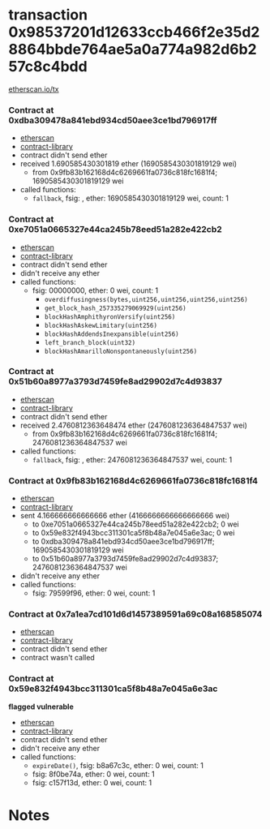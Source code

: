# transaction 0x98537201d12633ccb466f2e35d28864bbde764ae5a0a774a982d6b257c8c4bdd

[etherscan.io/tx](https://etherscan.io/tx/0x98537201d12633ccb466f2e35d28864bbde764ae5a0a774a982d6b257c8c4bdd)


### Contract at 0xdba309478a841ebd934cd50aee3ce1bd796917ff

* [etherscan](https://etherscan.io/address/0xdba309478a841ebd934cd50aee3ce1bd796917ff)
* [contract-library](https://contract-library.com/contracts/Ethereum/dba309478a841ebd934cd50aee3ce1bd796917ff)
* contract didn't send ether
* received 1.690585430301819 ether (1690585430301819129 wei)
    * from 0x9fb83b162168d4c6269661fa0736c818fc1681f4; 1690585430301819129 wei
* called functions:
    * `fallback`, fsig: , ether: 1690585430301819129 wei, count: 1


### Contract at 0xe7051a0665327e44ca245b78eed51a282e422cb2

* [etherscan](https://etherscan.io/address/0xe7051a0665327e44ca245b78eed51a282e422cb2)
* [contract-library](https://contract-library.com/contracts/Ethereum/e7051a0665327e44ca245b78eed51a282e422cb2)
* contract didn't send ether
* didn't receive any ether
* called functions:
    * fsig: 00000000, ether: 0 wei, count: 1
        * `overdiffusingness(bytes,uint256,uint256,uint256,uint256)`
        * `get_block_hash_257335279069929(uint256)`
        * `blockHashAmphithyronVersify(uint256)`
        * `blockHashAskewLimitary(uint256)`
        * `blockHashAddendsInexpansible(uint256)`
        * `left_branch_block(uint32)`
        * `blockHashAmarilloNonspontaneously(uint256)`


### Contract at 0x51b60a8977a3793d7459fe8ad29902d7c4d93837

* [etherscan](https://etherscan.io/address/0x51b60a8977a3793d7459fe8ad29902d7c4d93837)
* [contract-library](https://contract-library.com/contracts/Ethereum/51b60a8977a3793d7459fe8ad29902d7c4d93837)
* contract didn't send ether
* received 2.4760812363648474 ether (2476081236364847537 wei)
    * from 0x9fb83b162168d4c6269661fa0736c818fc1681f4; 2476081236364847537 wei
* called functions:
    * `fallback`, fsig: , ether: 2476081236364847537 wei, count: 1


### Contract at 0x9fb83b162168d4c6269661fa0736c818fc1681f4

* [etherscan](https://etherscan.io/address/0x9fb83b162168d4c6269661fa0736c818fc1681f4)
* [contract-library](https://contract-library.com/contracts/Ethereum/9fb83b162168d4c6269661fa0736c818fc1681f4)
* sent 4.166666666666666 ether (4166666666666666666 wei)
    * to 0xe7051a0665327e44ca245b78eed51a282e422cb2; 0 wei
    * to 0x59e832f4943bcc311301ca5f8b48a7e045a6e3ac; 0 wei
    * to 0xdba309478a841ebd934cd50aee3ce1bd796917ff; 1690585430301819129 wei
    * to 0x51b60a8977a3793d7459fe8ad29902d7c4d93837; 2476081236364847537 wei
* didn't receive any ether
* called functions:
    * fsig: 79599f96, ether: 0 wei, count: 1


### Contract at 0x7a1ea7cd101d6d1457389591a69c08a168585074

* [etherscan](https://etherscan.io/address/0x7a1ea7cd101d6d1457389591a69c08a168585074)
* [contract-library](https://contract-library.com/contracts/Ethereum/7a1ea7cd101d6d1457389591a69c08a168585074)
* contract didn't send ether
* contract wasn't called


### Contract at 0x59e832f4943bcc311301ca5f8b48a7e045a6e3ac

**flagged vulnerable**

* [etherscan](https://etherscan.io/address/0x59e832f4943bcc311301ca5f8b48a7e045a6e3ac)
* [contract-library](https://contract-library.com/contracts/Ethereum/59e832f4943bcc311301ca5f8b48a7e045a6e3ac)
* contract didn't send ether
* didn't receive any ether
* called functions:
    * `expireDate()`, fsig: b8a67c3c, ether: 0 wei, count: 1
    * fsig: 8f0be74a, ether: 0 wei, count: 1
    * fsig: c157f13d, ether: 0 wei, count: 1

# Notes

